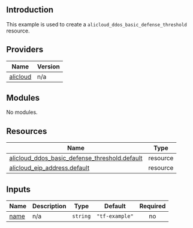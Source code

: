 <!-- BEGIN_TF_DOCS -->
## Introduction

This example is used to create a `alicloud_ddos_basic_defense_threshold` resource.

## Providers

| Name | Version |
|------|---------|
| <a name="provider_alicloud"></a> [alicloud](#provider\_alicloud) | n/a |

## Modules

No modules.

## Resources

| Name | Type |
|------|------|
| [alicloud_ddos_basic_defense_threshold.default](https://registry.terraform.io/providers/aliyun/alicloud/latest/docs/resources/ddos_basic_defense_threshold) | resource |
| [alicloud_eip_address.default](https://registry.terraform.io/providers/aliyun/alicloud/latest/docs/resources/eip_address) | resource |

## Inputs

| Name | Description | Type | Default | Required |
|------|-------------|------|---------|:--------:|
| <a name="input_name"></a> [name](#input\_name) | n/a | `string` | `"tf-example"` | no |
<!-- END_TF_DOCS -->    